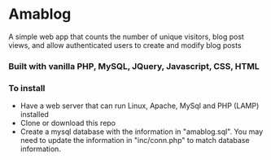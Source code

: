 # Amablog
A simple web app that counts the number of unique visitors, blog post views, and allow authenticated users to create and modify blog posts

### Built with vanilla PHP, MySQL, JQuery, Javascript, CSS, HTML

### To install
- Have a web server that can run Linux, Apache, MySql and PHP (LAMP) installed
- Clone or download this repo
- Create a mysql database with the information in "amablog.sql". You may need to update the information in "inc/conn.php" to match database information.

